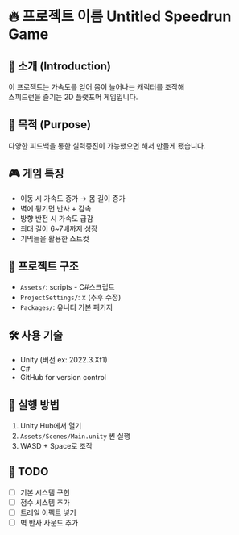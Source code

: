 # 🔥 프로젝트 이름 Untitled Speedrun Game

## 📘 소개 (Introduction)
이 프로젝트는 가속도를 얻어 몸이 늘어나는 캐릭터를 조작해  
스피드런을 즐기는 2D 플랫포머 게임입니다.

## 📘 목적 (Purpose)
다양한 피드백을 통한 실력증진이 가능했으면 해서 만들게 됐습니다.

## 🎮 게임 특징
- 이동 시 가속도 증가 → 몸 길이 증가
- 벽에 튕기면 반사 + 감속
- 방향 반전 시 가속도 급감
- 최대 길이 6~7배까지 성장
- 기믹들을 활용한 쇼트컷

## 📂 프로젝트 구조
- `Assets/`: scripts - C#스크립트
- `ProjectSettings/`: x (추후 수정)
- `Packages/`: 유니티 기본 패키지

## 🛠️ 사용 기술
- Unity (버전 ex: 2022.3.Xf1)
- C#
- GitHub for version control

## 🚀 실행 방법
1. Unity Hub에서 열기
2. `Assets/Scenes/Main.unity` 씬 실행
3. WASD + Space로 조작

## 📝 TODO
- [ ] 기본 시스템 구현
- [ ] 점수 시스템 추가
- [ ] 트레일 이펙트 넣기
- [ ] 벽 반사 사운드 추가
